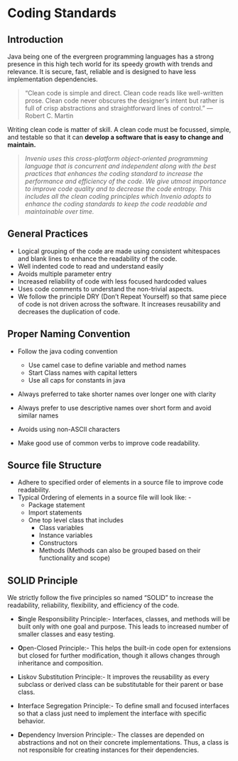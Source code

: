# Coding Standards

## Introduction
Java being one of the evergreen programming languages has a strong presence in this high tech world for its speedy growth with trends and relevance. It is secure, fast, reliable and is designed to have less implementation dependencies.




>“Clean code is simple and direct. Clean code reads like well-written prose. Clean code never obscures the designer’s intent but rather is full of crisp abstractions and straightforward lines of control.” — Robert C. Martin

Writing clean code is matter of skill. A clean code must be focussed, simple, and testable so that it can **develop a software that is easy to change and maintain.**

>*Invenio uses this cross-platform object-oriented programming language that is concurrent and independent along with the best practices that enhances the coding standard to increase the performance and efficiency of the code*.
>*We give utmost importance to improve code quality and to decrease the code entropy.
This includes all the clean coding principles which Invenio adopts to enhance the coding standards to keep the code readable and maintainable over time.*

## General Practices 
- Logical grouping of the code are made using consistent whitespaces and blank lines to enhance the readability of the code.
- Well indented code to read and understand easily
- Avoids multiple parameter entry
- Increased reliability of code with less focused hardcoded values
- Uses code comments to understand the non-trivial aspects.
- We follow the principle DRY (Don’t Repeat Yourself) so that same piece of code is not driven across the software. It increases reusability and decreases the duplication of code.

## Proper Naming Convention
- Follow the java coding convention

    - Use camel case to define variable and method names
    - Start Class names with capital letters
    - Use all caps for constants in java
- Always preferred to take shorter names over longer one with clarity
- Always prefer to use descriptive names over short form and avoid similar names
- Avoids using non-ASCII characters
- Make good use of common verbs to improve code readability.




## Source file Structure
- 	Adhere to specified order of elements in a source file to improve code readability.
- Typical Ordering of elements in a source file will look like: -
    - Package statement
    - Import statements
    - One top level class that includes
        - Class variables
        - Instance variables
        - Constructors
        - Methods
          (Methods can also be grouped based on their functionality and scope)

## SOLID Principle
We strictly follow the five principles so named “SOLID” to increase the readability, reliability, flexibility, and efficiency of the code.
- **S**ingle Responsibility Principle:-  Interfaces, classes, and methods will be built only with one goal and purpose. This leads to increased number of smaller classes and easy testing.

- **O**pen-Closed Principle:- This helps the built-in code open for extensions but closed for further modification, though it allows changes through inheritance and composition.
  
- **L**iskov Substitution Principle:- It improves the reusability as every subclass or derived class can be substitutable for their parent or base class.
    
- **I**nterface Segregation Principle:- To define small and focused interfaces so that a class just need to implement the interface with specific behavior.

- **D**ependency Inversion Principle:- The classes are depended on abstractions and not on their concrete implementations. Thus, a class is not responsible for creating instances for their dependencies.








